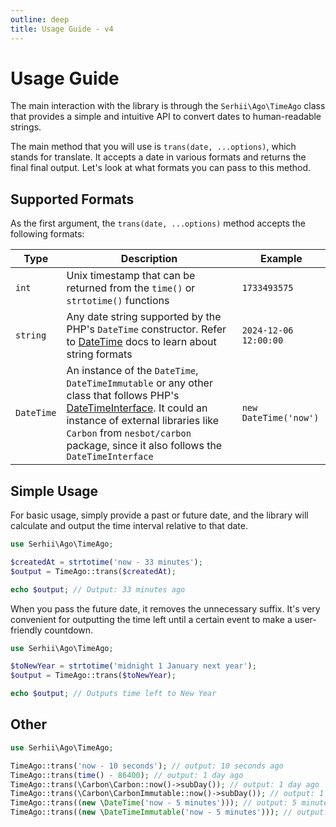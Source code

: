 ```yaml
---
outline: deep
title: Usage Guide - v4
---
```


# Usage Guide
The main interaction with the library is through the `Serhii\Ago\TimeAgo` class that provides a simple and intuitive API to convert dates to human-readable strings.

The main method that you will use is `trans(date, ...options)`, which stands for translate. It accepts a date in various formats and returns the final final output. Let's look at what formats you can pass to this method.

## Supported Formats
As the first argument, the `trans(date, ...options)` method accepts the following formats:

| Type     | Description | Example |
| -------- | ----------- | ------- |
| `int`    | Unix timestamp that can be returned from the `time()` or `strtotime()` functions | `1733493575` |
| `string` | Any date string supported by the PHP's `DateTime` constructor. Refer to [DateTime](https://www.php.net/manual/en/class.datetime.php) docs to learn about string formats | `2024-12-06 12:00:00` |
| `DateTime` | An instance of the `DateTime`, `DateTimeImmutable` or any other class that follows PHP's [DateTimeInterface](https://www.php.net/manual/en/class.datetimeinterface.php). It could an instance of external libraries like `Carbon` from `nesbot/carbon` package, since it also follows the `DateTimeInterface` | `new DateTime('now')` |

## Simple Usage
For basic usage, simply provide a past or future date, and the library will calculate and output the time interval relative to that date.

```php
use Serhii\Ago\TimeAgo;

$createdAt = strtotime('now - 33 minutes');
$output = TimeAgo::trans($createdAt);

echo $output; // Output: 33 minutes ago
```

When you pass the future date, it removes the unnecessary suffix. It's very convenient for outputting the time left until a certain event to make a user-friendly countdown.

```php
use Serhii\Ago\TimeAgo;

$toNewYear = strtotime('midnight 1 January next year');
$output = TimeAgo::trans($toNewYear);

echo $output; // Outputs time left to New Year
```

## Other

```php
use Serhii\Ago\TimeAgo;

TimeAgo::trans('now - 10 seconds'); // output: 10 seconds ago
TimeAgo::trans(time() - 86400); // output: 1 day ago
TimeAgo::trans(\Carbon\Carbon::now()->subDay()); // output: 1 day ago
TimeAgo::trans(\Carbon\CarbonImmutable::now()->subDay()); // output: 1 day ago
TimeAgo::trans((new \DateTime('now - 5 minutes'))); // output: 5 minutes ago
TimeAgo::trans((new \DateTimeImmutable('now - 5 minutes'))); // output: 5 minutes ago
```